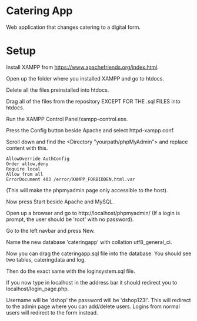# Catering App
Web application that changes catering to a digital form.
# Setup
Install XAMPP from https://www.apachefriends.org/index.html.

Open up the folder where you installed XAMPP and go to htdocs.

Delete all the files preinstalled into htdocs.

Drag all of the files from the repository EXCEPT FOR THE .sql FILES into htdocs.

Run the XAMPP Control Panel/xampp-control.exe.

Press the Config button beside Apache and select httpd-xampp.conf.

Scroll down and find the <Directory "yourpath/phpMyAdmin"> and replace content with this.


	AllowOverride AuthConfig
	Order allow,deny
	Require local
	Allow from all
	ErrorDocument 403 /error/XAMPP_FORBIDDEN.html.var


(This will make the phpmyadmin page only accessible to the host).


Now press Start beside Apache and MySQL.

Open up a browser and go to http://localhost/phpmyadmin/ (If a login is prompt, the user should be 'root' with no password).

Go to the left navbar and press New.

Name the new database 'cateringapp' with collation utf8_general_ci.

Now you can drag the cateringapp.sql file into the database. You should see two tables, cateringdata and log.

Then do the exact same with the loginsystem.sql file.

If you now type in localhost in the address bar it should redirect you to localhost/login_page.php.

Username will be 'dshop' the password will be 'dshop123!'. This will redirect to the admin page where you can add/delete users. Logins from normal users will redirect to the form instead.
